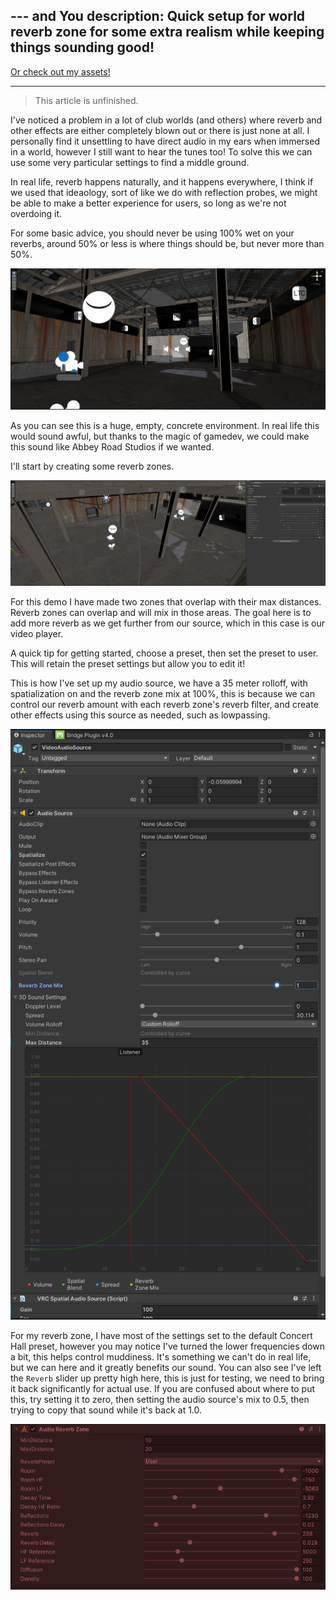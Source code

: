 --- and You
description: Quick setup for world reverb zone for some extra realism while keeping things sounding good!
---
<script type='text/javascript' src='https://storage.ko-fi.com/cdn/widget/Widget_2.js'></script><script type='text/javascript'>kofiwidget2.init('Support Me on Ko-fi', '#272727', 'J3J0HS3SU');kofiwidget2.draw();</script> 

[Or check out my assets!](https://angelware.net/)

--- 

> This article is unfinished.

I've noticed a problem in a lot of club worlds (and others) where reverb and other effects are either completely blown out or there is just none at all. I personally find it unsettling to have direct audio in my ears when immersed in a world, however I still want to hear the tunes too! To solve this we can use some very particular settings to find a middle ground.

In real life, reverb happens naturally, and it happens everywhere, I think if we used that ideaology, sort of like we do with reflection probes, we might be able to make a better experience for users, so long as we're not overdoing it.

For some basic advice, you should never be using 100% wet on your reverbs, around 50% or less is where things should be, but never more than 50%.

![img.png](../../../assets/worlds/reverb-zones/img.png)

As you can see this is a huge, empty, concrete environment. In real life this would sound awful, but thanks to the magic of gamedev, we could make this sound like Abbey Road Studios if we wanted. 

I'll start by creating some reverb zones.

![img_1.png](../../../assets/worlds/reverb-zones/img_1.png)

For this demo I have made two zones that overlap with their max distances. Reverb zones can overlap and will mix in those areas. The goal here is to add more reverb as we get further from our source, which in this case is our video player.

A quick tip for getting started, choose a preset, then set the preset to user. This will retain the preset settings but allow you to edit it!

This is how I've set up my audio source, we have a 35 meter rolloff, with spatialization on and the reverb zone mix at 100%, this is because we can control our reverb amount with each reverb zone's reverb filter, and create other effects using this source as needed, such as lowpassing.

![img_4.png](../../../assets/worlds/reverb-zones/img_4.png)

For my reverb zone, I have most of the settings set to the default Concert Hall preset, however you may notice I've turned the lower frequencies down a bit, this helps control muddiness. It's something we can't do in real life, but we can here and it greatly benefits our sound. You can also see I've left the `Reverb` slider up pretty high here, this is just for testing, we need to bring it back significantly for actual use. If you are confused about where to put this, try setting it to zero, then setting the audio source's mix to 0.5, then trying to copy that sound while it's back at 1.0.

![img_2.png](../../../assets/worlds/reverb-zones/img_2.png)